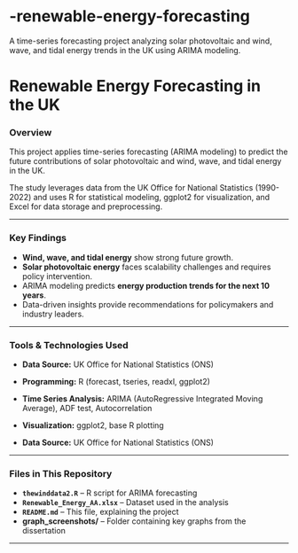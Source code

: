 # -renewable-energy-forecasting
A time-series forecasting project analyzing solar photovoltaic and wind, wave, and tidal energy trends in the UK using ARIMA modeling.

# Renewable Energy Forecasting in the UK

### Overview
This project applies time-series forecasting (ARIMA modeling) to predict the future contributions of solar photovoltaic and wind, wave, and tidal energy in the UK.

The study leverages data from the UK Office for National Statistics (1990-2022) and uses R for statistical modeling, ggplot2 for visualization, and Excel for data storage and preprocessing.

---

### Key Findings
- **Wind, wave, and tidal energy** show strong future growth.
- **Solar photovoltaic energy** faces scalability challenges and requires policy intervention.
- ARIMA modeling predicts **energy production trends for the next 10 years**.
- Data-driven insights provide recommendations for policymakers and industry leaders.

---

### Tools & Technologies Used
- **Data Source:** UK Office for National Statistics (ONS)
- **Programming:** R (forecast, tseries, readxl, ggplot2)

- **Time Series Analysis:** ARIMA (AutoRegressive Integrated Moving Average), ADF test, Autocorrelation

- **Visualization:** ggplot2, base R plotting

- **Data Source:** UK Office for National Statistics (ONS)

---

### Files in This Repository
- **`thewinddata2.R`** – R script for ARIMA forecasting
- **`Renewable_Energy_AA.xlsx`** – Dataset used in the analysis
- **`README.md`** – This file, explaining the project
- **graph_screenshots/** – Folder containing key graphs from the dissertation

---


